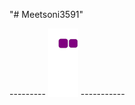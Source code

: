 "# Meetsoni3591" 


---------   ![snake gif](https://github.com/Meetsoni3591/Meetsoni3591/blob/output/github-contribution-grid-snake.gif) -----------
